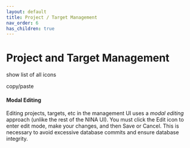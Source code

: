 ```yaml
---
layout: default
title: Project / Target Management
nav_order: 6
has_children: true
---
```


# Project and Target Management

show list of all icons

copy/paste

#### Modal Editing
Editing projects, targets, etc in the management UI uses a _modal editing_ approach (unlike the rest of the NINA UI).  You must click the Edit icon to enter edit mode, make your changes, and then Save or Cancel.  This is necessary to avoid excessive database commits and ensure database integrity.

